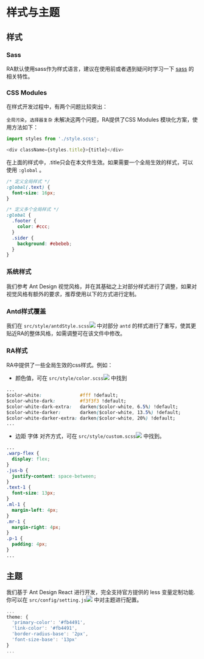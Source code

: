 # 样式与主题

## 样式

### Sass

RA默认使用sass作为样式语言，建议在使用前或者遇到疑问时学习一下 [sass](https://www.sass.hk/) 的相关特性。

### CSS Modules

在样式开发过程中，有两个问题比较突出：

`全局污染`，`选择器复杂` 未解决这两个问题，RA提供了CSS Modules 模块化方案，使用方法如下：

```javascript
import styles from './style.scss';

<div className={styles.title}>{title}</div>
```

在上面的样式中，.title只会在本文件生效。如果需要一个全局生效的样式，可以使用 `:global` 。

```css
/* 定义全局样式 */
:global(.text) {
  font-size: 16px;
}

/* 定义多个全局样式 */
:global {
  .footer {
    color: #ccc;
  }
  .sider {
    background: #ebebeb;
  }
}
```

### 系统样式

我们参考 Ant Design 视觉风格，并在其基础之上对部分样式进行了调整，如果对视觉风格有额外的要求，推荐使用以下的方式进行定制。

### Antd样式覆盖

我们在 `src/style/antdStyle.scss`[![](/media/link.svg)](https://github.com/EzioReturner/RATurbo-react-admin/blob/master/src/style/antdStyle.scss) 中对部分 `antd` 的样式进行了重写，使其更贴近RA的整体风格，如需调整可在该文件中修改。

### RA样式

RA中提供了一些全局生效的css样式。例如：

- 颜色值，可在 `src/style/color.scss`[![](/media/link.svg)](https://github.com/EzioReturner/RATurbo-react-admin/blob/master/src/style/color.scss) 中找到

```css
...
$color-white:              #fff !default;
$color-white-dark:         #f3f3f3 !default;
$color-white-dark-extra:   darken($color-white, 6.5%) !default;
$color-white-darker:       darken($color-white, 13.5%) !default;
$color-white-darker-extra: darken($color-white, 20%) !default;
...
```

- 边距 字体 对齐方式，可在 `src/style/custom.scss`[![](/media/link.svg)](https://github.com/EzioReturner/RATurbo-react-admin/blob/master/src/style/custom.scss) 中找到。

```css
...
.warp-flex {
  display: flex;
}
.jus-b {
  justify-content: space-between;
}
.text-1 {
  font-size: 13px;
}
.ml-1 {
  margin-left: 4px;
}
.mr-1 {
  margin-right: 4px;
}
.p-1 {
  padding: 4px;
}
...
```

## 主题

我们基于 Ant Design React 进行开发，完全支持官方提供的 less 变量定制功能. 你可以在 `src/config/setting.js`[![](/media/link.svg)](https://github.com/EzioReturner/RATurbo-react-admin/blob/master/src/config/setting.js) 中对主题进行配置。

```javascript
...
theme: {
  'primary-color': '#fb4491',
  'link-color': '#fb4491',
  'border-radius-base': '2px',
  'font-size-base': '13px'
}
...
```